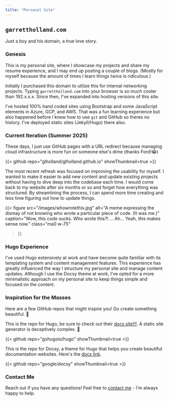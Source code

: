 ```yaml
---
title: "Personal Site"
---
```



## `garrettholland.com`

Just a boy and his domain, a true love story.

### Genesis

This is my personal site, where I showcase my projects and share my resume experience, and I may end up posting a couple of blogs. (Mostly for myself because the amount of times I learn things twice is ridiculous.)

Initially I purchased this domain to utilize this for internal networking projects. Typing `garrettholland.com` into your browser is so much cooler than 192.x.x.x. Since then, I've expanded into hosting versions of this site.

I've hosted 100% hand coded sites using Bootstrap and some JavaScript elements in Azure, GCP, and AWS. That was a fun learning experience but also happened before I knew how to use `git` and GitHub so theres no history. I've deployed static sites (Jekyll/Hugo) there also.

### Current Iteration (Summer 2025)

These days, I just use GitHub pages with a URL redirect because managing cloud infrastructure is more fun on someone else's dime (thanks Ford!😂)

{{< github repo="glholland/glholland.github.io" showThumbnail=true >}}

The most recent refresh was focused on improving the usability for myself. I wanted to make it easier to add new content and update existing projects without having to dive deep into the codebase each time. I would come back to my website after six months or so and forget how everything was structured. By streamlining the process, I can spend more time creating and less time figuring out how to update things.

{{< figure
  src="/images/whowrotethis.jpg"
  alt="A meme expressing the dismay of not knowing who wrote a particular piece of code. (It was me.)"
  caption="Wow, this code sucks. Who wrote this?! ... Ah... Yeah, this makes sense now."
  class="ma0 w-75"
>}}

### Hugo Experience

I've used Hugo extensively at work and have become quite familiar with its templating system and content management features. This experience has greatly influenced the way I structure my personal site and manage content updates. Although I use the Docsy theme at work, I've opted for a more minimalistic approach on my personal site to keep things simple and focused on the content.

### Inspiration for the Masses

Here are a few GitHub repos that might inspire you! Go create something beautiful. 🙂

This is the repo for Hugo, be sure to check out their [docs site!!!](https://gohugo.io/documentation/). A static site generator is deceptively complex. 📖

{{< github repo="gohugoio/hugo" showThumbnail=true >}}

This is the repo for Docsy, a theme for Hugo that helps you create beautiful documentation websites. Here's the [docs link](https://www.docsy.dev/docs/).

{{< github repo="google/docsy" showThumbnail=true >}}

### Contact Me

Reach out if you have any questions! Feel free to [contact me](/contact/) - I'm always happy to help.

